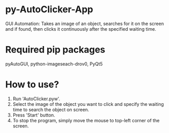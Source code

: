 # py-AutoClicker-App
GUI Automation: Takes an image of an object, searches for it on the screen and if found, then clicks it continuously after the specified waiting time.

# Required pip packages
pyAutoGUI, python-imageseach-drov0, PyQt5

# How to use?
1. Run 'AutoClicker.pyw'.
2. Select the image of the object you want to click and specify the waiting time to search the object on screen.
3. Press 'Start' button.
4. To stop the program, simply move the mouse to top-left corner of the screen.
